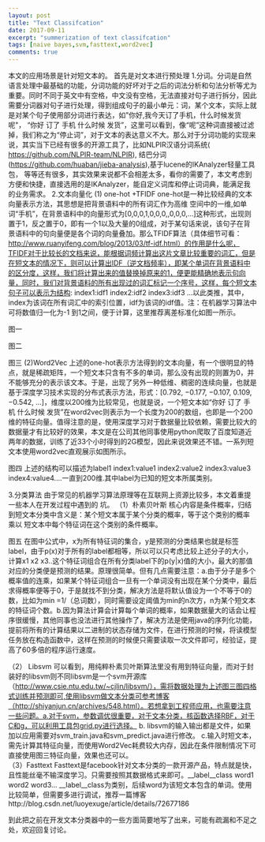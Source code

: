 ```yaml
---
layout: post
title: "Text Classifcation"
date: 2017-09-11
excerpt: "summerization of text classifcation"
tags: [naive bayes,svm,fasttext,word2vec]
comments: true
---
```

本文的应用场景是针对短文本的。
首先是对文本进行预处理
1.分词。分词是自然语言处理中最基础的功能，分词功能的好坏对于之后的词法分析和句法分析等尤为重要。同时不同于英文中有空格，中文没有空格，无法直接对句子进行拆分，因此需要分词器对句子进行处理，得到组成句子的最小单元：词，某个文本，实际上就是对某个句子使用部分词进行表达，如"你好,我今天订了手机，什么时候发货呢"，
“你好  订了  手机 什么时候  发货”，这里可以看到，像“呢”这种词直接被过滤掉，我们称之为“停止词”，对于文本的表达意义不大。那么对于分词功能的实现来说，其实当下已经有很多的开源工具了，比如NLPIR汉语分词系统( https://github.com/NLPIR-team/NLPIR),
结巴分词(https://github.com/huaban/jieba-analysis),基于lucene的IKAnalyzer轻量工具包，
等等还有很多，其实效果来说都不会相差太多，看你的需要了，本文考虑到方便和快捷，直接选用的是IKAnalyzer，能自定义词库和停止词词典，能满足我的业务需求。
2.文本向量化
(1) one-hot +TFIDF
one-hot是一种比较经典的文本向量表示方法，其思想是把背景语料中的所有词汇作为高维
空间中的一维,如单词“手机”，在背景语料中的向量形式为[0,0,0,1,0,0,0,,0,0,0,...]这种形式，出现则置于1，反之置于0，即有一个1以及大量的0组成，对于某句话来说，该句子在背景语料中的句向量便是各个词的向量叠加。那么TFIDF算法（具体细节可看：http://www.ruanyifeng.com/blog/2013/03/tf-idf.html）的作用是什么呢，TFIDF对于比较长的文档来说，能根据词频计算出这片文章比较重要的词汇，但是在短文本的情况下，则可以计算出IDF（逆文档频率），即某个单词在背景语料中的区分度，这样，我们将计算出来的值替换掉原来的1，便更能精确地表示句向量，同时，我们对背景语料的所有出现过的词汇标记一个序号，这样，每个短文本句子可以表示为结构:   index1:idf1  index2:idf2  index3:idf3 ...以此类推，其中， index为该词在所有词汇中的索引位置，idf为该词的idf值。注：在机器学习算法中可将数值归一化为-1 到1之间，便于计算，这里推荐离差标准化如图一所示。

图一

图二

图三
(2)Word2Vec
上述的one-hot表示方法得到的文本向量，有一个很明显的特点，就是稀疏矩阵，一个短文本只含有不多的单词，那么没有出现的则置为0，并不能够充分的表示该文本。于是，出现了另外一种低维、稠密的连续向量，也就是基于深度学习技术实现的分布式表示方法，形式：[0.792, −0.177, −0.107, 0.109, −0.542, …]，维度以200维为比较常见，也就是说，一个短文本如“你好  订了  手机 什么时候  发货”在word2vec则表示为一个长度为200的数组，也即是一个200维的特征向量。值得注意的是，使用深度学习对于数据量比较依赖，需要比较大的数据量才有比较好的效果，本文是在公司其他同事使用python爬取了百度知道近两年的数据，训练了近33个小时得到的2G模型，因此来说效果还不错。一系列短文本使用word2vec直观展示如图所示。

图四
上述的结构可以描述为label1  index1:value1  index2:value2  index3:value3  index4:value4....一直到200维.其中label为已知的短文本所属类别。 

3.分类算法
由于常见的机器学习算法原理等在互联网上资源比较多，本文着重提一些本人在开发过程中遇到的
坑。
（1）朴素贝叶斯
核心内容是条件概率，归结到短文本分类中含义是：某个短文本属于某个分类的概率，等于这个类别的概率 乘以 短文本中每个特征词在这个类别的条件概率。

图五
在图中公式中，x为所有特征词的集合，y是预测的分类结果也就是标签label，由于p(x)对于所有的label都相等，所以可以只考虑比较上述分子的大小，计算x1 x2 x3..这个特征词组合在所有分类label下的p(y|x)值的大小，最大的那值对应的分类便是预测的结果。原理很简单。但有几点需要注意：a.由于分子是多个概率值的连乘，如果某个特征词组合一旦有一个单词没有出现在某个分类中，最后求得概率便等于0，于是就找不到分类，解决方法是将默认值设为一个不等于0的数，比如为min =1/（总词数），同时需要设定阈值为min的n次方，n为某个短文本的特征词个数。b.因为算法计算会计算每个单词的概率，如果数据量大的话会让程序很缓慢，其他同事也没法进行其他操作了，解决方法是使用java的序列化功能，提前将所有的计算结果以二进制的状态存储为文件，在进行预测的时候，将读模型任务放在构造函数中，这样在预测的时候便只需要读取一次文件即可，经验证，提高了60多倍的程序运行速度。



（2） Libsvm
           可以看到，用纯粹朴素贝叶斯算法里没有用到特征向量，而对于封装好的libsvm则不同libsvm是一个svm开源库（http://www.csie.ntu.edu.tw/~cjlin/libsvm/），需将数据处理为上述图三图四格式训练并预测即可,使用libsvm做文本分类可参考博客（http://shiyanjun.cn/archives/548.html）。若想拿到工程师应用，也需要注意一些问题。a.对于svm，参数调优很重要，对于文本分类，核函数选择RBF，对于C和g，可以利用工具包grid.py进行选择。 b.	libsvm的输入输出都是文件，如果加以应用需要对svm_train.java和svm_predict.java进行修改。 c.输入时短文本，需先计算其特征向量，而使用Word2Vec耗费较大内存，因此在条件限制情况下可直接使用图三特征向量，效果也还可以。	
（3）Fasttext
Fasttext是facebook针对文本分类的一款开源产品，特点就是快，且性能丝毫不输深度学习。只需要按照其数据格式来即可。__label__class    word1 word2 word3...  __label__class为类别，后续word为该短文本包含的单词。使用比较简单，但需要多进行调试，推荐一篇博客http://blog.csdn.net/luoyexuge/article/details/72677186

到此把之前在开发文本分类器中的一些方面简要地写了出来，可能有疏漏和不足之处，欢迎回复讨论。

